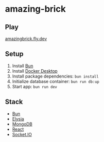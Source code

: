 # amazing-brick

## Play

[amazingbrick.fly.dev](https://amazingbrick.fly.dev)

## Setup

1. Install [Bun](https://bun.sh)
2. Install [Docker Desktop](https://www.docker.com/products/docker-desktop)
3. Install package dependencies: `bun install`
4. Initialize database container: `bun run db:up`
5. Start app: `bun run dev`

## Stack

- [Bun](https://bun.sh)
- [Elysia](https://elysiajs.com)
- [MongoDB](https://www.mongodb.com)
- [React](https://react.dev)
- [Socket.IO](https://socket.io)
